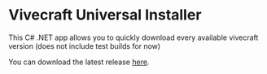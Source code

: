 # Vivecraft Universal Installer

This C# .NET app allows you to quickly download every available vivecraft version (does not include test builds for now)

You can download the latest release [here](https://github.com/Bluscream/Universal-Vivecraft-Installer/releases/download/1.0.0/Universal.Vivecraft.Installer.exe).
